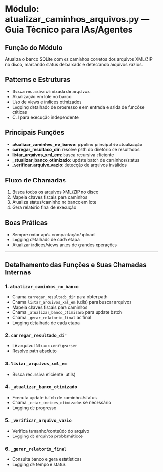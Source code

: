 # Módulo: atualizar_caminhos_arquivos.py — Guia Técnico para IAs/Agentes

## Função do Módulo
Atualiza o banco SQLite com os caminhos corretos dos arquivos XML/ZIP no disco, marcando status de baixado e detectando arquivos vazios.

## Patterns e Estruturas
- Busca recursiva otimizada de arquivos
- Atualização em lote no banco
- Uso de views e índices otimizados
- Logging detalhado de progresso e em entrada e saida de funçõse criticas
- CLI para execução independente

## Principais Funções
- **atualizar_caminhos_no_banco**: pipeline principal de atualização
- **carregar_resultado_dir**: resolve path do diretório de resultados
- **listar_arquivos_xml_em**: busca recursiva eficiente
- **_atualizar_banco_otimizado**: update batch de caminhos/status
- **_verificar_arquivo_vazio**: detecção de arquivos inválidos

## Fluxo de Chamadas
1. Busca todos os arquivos XML/ZIP no disco
2. Mapeia chaves fiscais para caminhos
3. Atualiza status/caminho no banco em lote
4. Gera relatório final de execução

## Boas Práticas
- Sempre rodar após compactação/upload
- Logging detalhado de cada etapa
- Atualizar índices/views antes de grandes operações

---

## Detalhamento das Funções e Suas Chamadas Internas

### 1. `atualizar_caminhos_no_banco`
- Chama `carregar_resultado_dir` para obter path
- Chama `listar_arquivos_xml_em` (utils) para buscar arquivos
- Mapeia chaves fiscais para caminhos
- Chama `_atualizar_banco_otimizado` para update batch
- Chama `_gerar_relatorio_final` ao final
- Logging detalhado de cada etapa

### 2. `carregar_resultado_dir`
- Lê arquivo INI com `ConfigParser`
- Resolve path absoluto

### 3. `listar_arquivos_xml_em`
- Busca recursiva eficiente (utils)

### 4. `_atualizar_banco_otimizado`
- Executa update batch de caminhos/status
- Chama `_criar_indices_otimizados` se necessário
- Logging de progresso

### 5. `_verificar_arquivo_vazio`
- Verifica tamanho/conteúdo do arquivo
- Logging de arquivos problemáticos

### 6. `_gerar_relatorio_final`
- Consulta banco e gera estatísticas
- Logging de tempo e status
